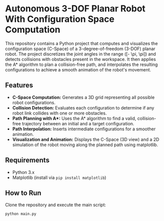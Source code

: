 # Autonomous 3-DOF Planar Robot With Configuration Space Computation 

This repository contains a Python project that computes and visualizes the configuration space (C-Space) of a 3-degree-of-freedom (3-DOF) planar robot. The project discretizes the joint angles in the range \([- \pi, \pi]\) and detects collisions with obstacles present in the workspace. It then applies the A* algorithm to plan a collision-free path, and interpolates the resulting configurations to achieve a smooth animation of the robot's movement.

## Features

- **C-Space Computation:** Generates a 3D grid representing all possible robot configurations.
- **Collision Detection:** Evaluates each configuration to determine if any robot link collides with one or more obstacles.
- **Path Planning with A\*:** Uses the A* algorithm to find a valid, collision-free trajectory between an initial and a target configuration.
- **Path Interpolation:** Inserts intermediate configurations for a smoother animation.
- **Visualization and Animation:** Displays the C-Space (3D view) and a 2D simulation of the robot moving along the planned path using matplotlib.

## Requirements

- Python 3.x
- Matplotlib (install via `pip install matplotlib`)

## How to Run

Clone the repository and execute the main script:
```bash
python main.py
